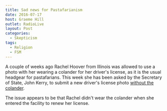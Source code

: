 ```yaml
---
title: Sad news for Pastafarianism
date: 2016-07-17
host: Graeme Hill
outlet: RadioLive
layout: Post
categories:
  - Skepticism
tags:
  - Religion
  - FSM
---
```


A couple of weeks ago Rachel Hoover from Illinois was allowed to use a photo with her wearing a colander for her driver's license, as it is the usual headgear for pastafarians. This week she has been asked by the Secretary of State, John Kerry, to submit a new driver's license photo [without the colander](http://www.patheos.com/blogs/friendlyatheist/2016/07/10/illinois-pastafarian-told-to-get-a-new-drivers-license-without-a-colander-on-her-head/).

<!-- more -->

The issue appears to be that Rachel didn't wear the colander when she entered the facility to renew her license.
